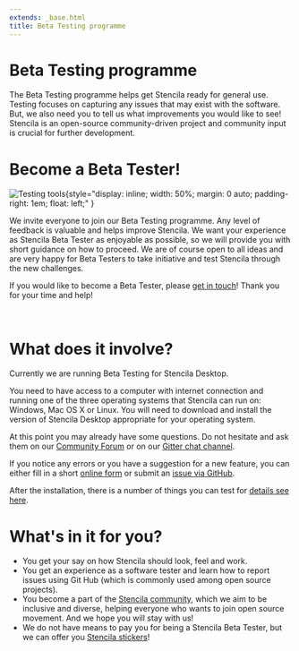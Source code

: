 ```yaml
---
extends: _base.html
title: Beta Testing programme
---
```


# Beta Testing programme

The Beta Testing programme helps get Stencila ready for general use. Testing focuses on capturing any issues that may exist with the software. But,
we also need you to tell us what improvements you would like to see! Stencila is an open-source community-driven project and community input
is crucial for further development.


# Become a Beta Tester!

![Testing tools](testing-tools.jpg){style="display: inline; width: 50%; margin: 0 auto; padding-right: 1em; float: left;" }

We invite everyone to join our Beta Testing programme. Any level of feedback is valuable and helps improve Stencila.
We want your experience as Stencila Beta Tester as enjoyable as possible, so we will provide you with short guidance on how to
proceed. We are of course open to all ideas and are very happy for Beta Testers to take initiative and test Stencila
through the new challenges.

If you would like to become a Beta Tester, please [get in touch](mailto:hello@stenci.la)!
Thank you for your time and help!

<br />

# What does it involve?

Currently we are running Beta Testing for Stencila Desktop.

You need to have access to a computer with internet connection and running one of the three operating systems that Stencila can run on:
Windows, Mac OS X or Linux. You will need to download and install the version of Stencila Desktop appropriate for your operating system.

At this point you may already have some questions. Do not hesitate and ask them on our [Community Forum](https://community.stenci.la/)
 or on our [Gitter chat channel](https://gitter.im/stencila/stencila).

If you notice any errors or you have a suggestion for a new feature, you can either  fill in a short [online form]()
or submit an [issue via GitHub](https://github.com/stencila/stencila/issues).

After the installation, there is a number of things you can test for [details see here]().


# What's in it for you?

* You get your say on how Stencila should look, feel and work.
* You get an experience as a software tester and learn how to report issues using Git Hub (which is commonly used among open source projects).
* You become a part of the [Stencila community](index.html), which we aim to be inclusive and diverse, helping everyone who wants to join open source movement.
And we hope you will stay with us!
* We do not have means to pay you for being a Stencila Beta Tester, but we can offer you [Stencila stickers](blog/2018-05-stickers)!
